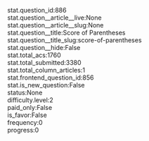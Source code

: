 stat.question_id:886  
stat.question__article__live:None  
stat.question__article__slug:None  
stat.question__title:Score of Parentheses  
stat.question__title_slug:score-of-parentheses  
stat.question__hide:False  
stat.total_acs:1760  
stat.total_submitted:3380  
stat.total_column_articles:1  
stat.frontend_question_id:856  
stat.is_new_question:False  
status:None  
difficulty.level:2  
paid_only:False  
is_favor:False  
frequency:0  
progress:0  
